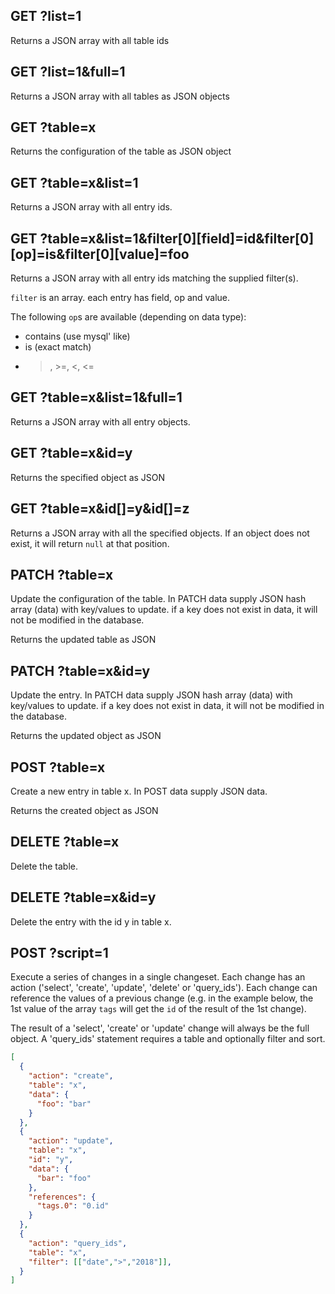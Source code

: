 ## GET ?list=1

Returns a JSON array with all table ids

## GET ?list=1&full=1

Returns a JSON array with all tables as JSON objects

## GET ?table=x

Returns the configuration of the table as JSON object

## GET ?table=x&list=1

Returns a JSON array with all entry ids.

## GET ?table=x&list=1&filter[0][field]=id&filter[0][op]=is&filter[0][value]=foo

Returns a JSON array with all entry ids matching the supplied filter(s).

`filter` is an array. each entry has field, op and value.

The following `op`s are available (depending on data type):
* contains (use mysql' like)
* is (exact match)
* >, >=, <, <=

## GET ?table=x&list=1&full=1

Returns a JSON array with all entry objects.

## GET ?table=x&id=y

Returns the specified object as JSON

## GET ?table=x&id[]=y&id[]=z

Returns a JSON array with all the specified objects. If an object does not exist, it will return `null` at that position.

## PATCH ?table=x

Update the configuration of the table. In PATCH data supply JSON hash array
(data) with key/values to update. if a key does not exist in data, it will not
be modified in the database.

Returns the updated table as JSON

## PATCH ?table=x&id=y

Update the entry. In PATCH data supply JSON hash array (data) with key/values
to update. if a key does not exist in data, it will not be modified in the
database.

Returns the updated object as JSON

## POST ?table=x

Create a new entry in table x. In POST data supply JSON data.

Returns the created object as JSON

## DELETE ?table=x

Delete the table.

## DELETE ?table=x&id=y

Delete the entry with the id y in table x.

## POST ?script=1

Execute a series of changes in a single changeset. Each change has an action ('select', 'create', 'update', 'delete' or 'query_ids'). Each change can reference the values of a previous change (e.g. in the example below, the 1st value of the array `tags` will get the `id` of the result of the 1st change).

The result of a 'select', 'create' or 'update' change will always be the full object. A 'query_ids' statement requires a table and optionally filter and sort.

```json
[
  {
    "action": "create",
    "table": "x",
    "data": {
      "foo": "bar"
    }
  },
  {
    "action": "update",
    "table": "x",
    "id": "y",
    "data": {
      "bar": "foo"
    },
    "references": {
      "tags.0": "0.id"
    }
  },
  {
    "action": "query_ids",
    "table": "x",
    "filter": [["date",">","2018"]],
  }
]
```
